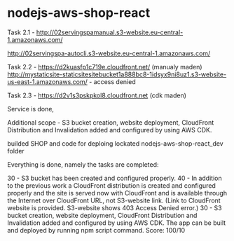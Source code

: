 # nodejs-aws-shop-react

Task 2.1 - http://02servingspamanual.s3-website.eu-central-1.amazonaws.com/

http://02servingspa-autocli.s3-website.eu-central-1.amazonaws.com/

Task 2.2 - https://d2kuasfp1c719e.cloudfront.net/ (manualy maden)
http://mystaticsite-staticsitesitebucket1a888bc8-1idsyx9ni8uz1.s3-website-us-east-1.amazonaws.com/     -  access denied

Task 2.3 - https://d2v1s3pskpkol8.cloudfront.net (cdk maden)

Service is done,

Additional scope - S3 bucket creation, website deployment, CloudFront Distribution and Invalidation added and configured by using AWS CDK.

builded SHOP and code for deploing  lockated nodejs-aws-shop-react_dev folder

Everything is done, namely the tasks are completed:

30 - S3 bucket has been created and configured properly.
40 - In addition to the previous work a CloudFront distribution is created and configured properly and the site is served now with CloudFront and is available through the Internet over CloudFront URL, not S3-website link. (Link to CloudFront website is provided. S3-website shows 403 Access Denied error.)
30 - S3 bucket creation, website deployment, CloudFront Distribution and Invalidation added and configured by using AWS CDK. The app can be built and deployed by running npm script command.
Score: 100/10
